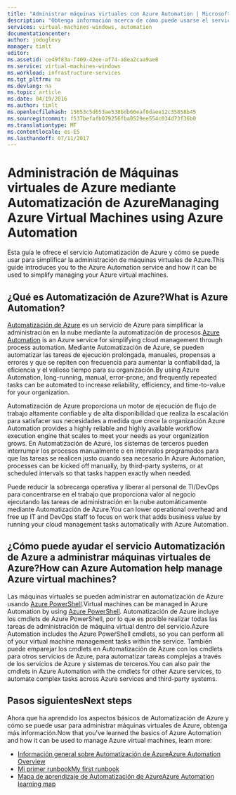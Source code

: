 ```yaml
---
title: "Administrar máquinas virtuales con Azure Automation | Microsoft Docs"
description: "Obtenga información acerca de cómo puede usarse el servicio Automatización de Azure para administrar Máquinas virtuales de Azure a escala."
services: virtual-machines-windows, automation
documentationcenter: 
author: jodoglevy
manager: timlt
editor: 
ms.assetid: ce49f83a-f409-42ee-af74-a8ea2caa9ae8
ms.service: virtual-machines-windows
ms.workload: infrastructure-services
ms.tgt_pltfrm: na
ms.devlang: na
ms.topic: article
ms.date: 04/19/2016
ms.author: timlt
ms.openlocfilehash: 15653c5d653ae538bdb66eaf0daee12c35858b45
ms.sourcegitcommit: f537befafb079256fba0529ee554c034d73f36b0
ms.translationtype: MT
ms.contentlocale: es-ES
ms.lasthandoff: 07/11/2017
---
```

# <a name="managing-azure-virtual-machines-using-azure-automation"></a><span data-ttu-id="d3c53-103">Administración de Máquinas virtuales de Azure mediante Automatización de Azure</span><span class="sxs-lookup"><span data-stu-id="d3c53-103">Managing Azure Virtual Machines using Azure Automation</span></span>
<span data-ttu-id="d3c53-104">Esta guía le ofrece el servicio Automatización de Azure y cómo se puede usar para simplificar la administración de máquinas virtuales de Azure.</span><span class="sxs-lookup"><span data-stu-id="d3c53-104">This guide introduces you to the Azure Automation service and how it can be used to simplify managing your Azure virtual machines.</span></span>

## <a name="what-is-azure-automation"></a><span data-ttu-id="d3c53-105">¿Qué es Automatización de Azure?</span><span class="sxs-lookup"><span data-stu-id="d3c53-105">What is Azure Automation?</span></span>
<span data-ttu-id="d3c53-106">[Automatización de Azure](https://azure.microsoft.com/services/automation/) es un servicio de Azure para simplificar la administración en la nube mediante la automatización de procesos.</span><span class="sxs-lookup"><span data-stu-id="d3c53-106">[Azure Automation](https://azure.microsoft.com/services/automation/) is an Azure service for simplifying cloud management through process automation.</span></span> <span data-ttu-id="d3c53-107">Mediante Automatización de Azure, se pueden automatizar las tareas de ejecución prolongada, manuales, propensas a errores y que se repiten con frecuencia para aumentar la confiabilidad, la eficiencia y el valioso tiempo para su organización.</span><span class="sxs-lookup"><span data-stu-id="d3c53-107">By using Azure Automation, long-running, manual, error-prone, and frequently repeated tasks can be automated to increase reliability, efficiency, and time-to-value for your organization.</span></span>

<span data-ttu-id="d3c53-108">Automatización de Azure proporciona un motor de ejecución de flujo de trabajo altamente confiable y de alta disponibilidad que realiza la escalación para satisfacer sus necesidades a medida que crece la organización.</span><span class="sxs-lookup"><span data-stu-id="d3c53-108">Azure Automation provides a highly reliable and highly available workflow execution engine that scales to meet your needs as your organization grows.</span></span> <span data-ttu-id="d3c53-109">En Automatización de Azure, los sistemas de terceros pueden interrumpir los procesos manualmente o en intervalos programados para que las tareas se realicen justo cuando sea necesario.</span><span class="sxs-lookup"><span data-stu-id="d3c53-109">In Azure Automation, processes can be kicked off manually, by third-party systems, or at scheduled intervals so that tasks happen exactly when needed.</span></span>

<span data-ttu-id="d3c53-110">Puede reducir la sobrecarga operativa y liberar al personal de TI/DevOps para concentrarse en el trabajo que proporciona valor al negocio ejecutando las tareas de administración en la nube automáticamente mediante Automatización de Azure.</span><span class="sxs-lookup"><span data-stu-id="d3c53-110">You can lower operational overhead and free up IT and DevOps staff to focus on work that adds business value by running your cloud management tasks automatically with Azure Automation.</span></span>

## <a name="how-can-azure-automation-help-manage-azure-virtual-machines"></a><span data-ttu-id="d3c53-111">¿Cómo puede ayudar el servicio Automatización de Azure a administrar máquinas virtuales de Azure?</span><span class="sxs-lookup"><span data-stu-id="d3c53-111">How can Azure Automation help manage Azure virtual machines?</span></span>
<span data-ttu-id="d3c53-112">Las máquinas virtuales se pueden administrar en automatización de Azure usando [Azure PowerShell](https://msdn.microsoft.com/library/azure/jj156055.aspx).</span><span class="sxs-lookup"><span data-stu-id="d3c53-112">Virtual machines can be managed in Azure Automation by using [Azure PowerShell](https://msdn.microsoft.com/library/azure/jj156055.aspx).</span></span> <span data-ttu-id="d3c53-113">Automatización de Azure incluye los cmdlets de Azure PowerShell, por lo que es posible realizar todas las tareas de administración de máquina virtual dentro del servicio.</span><span class="sxs-lookup"><span data-stu-id="d3c53-113">Azure Automation includes the Azure PowerShell cmdlets, so you can perform all of your virtual machine management tasks within the service.</span></span> <span data-ttu-id="d3c53-114">También puede emparejar los cmdlets en Automatización de Azure con los cmdlets para otros servicios de Azure, para automatizar tareas complejas a través de los servicios de Azure y sistemas de terceros.</span><span class="sxs-lookup"><span data-stu-id="d3c53-114">You can also pair the cmdlets in Azure Automation with the cmdlets for other Azure services, to automate complex tasks across Azure services and third-party systems.</span></span>

## <a name="next-steps"></a><span data-ttu-id="d3c53-115">Pasos siguientes</span><span class="sxs-lookup"><span data-stu-id="d3c53-115">Next steps</span></span>
<span data-ttu-id="d3c53-116">Ahora que ha aprendido los aspectos básicos de Automatización de Azure y cómo se puede usar para administrar máquinas virtuales de Azure, obtenga más información.</span><span class="sxs-lookup"><span data-stu-id="d3c53-116">Now that you've learned the basics of Azure Automation and how it can be used to manage Azure virtual machines, learn more:</span></span>

* [<span data-ttu-id="d3c53-117">Información general sobre Automatización de Azure</span><span class="sxs-lookup"><span data-stu-id="d3c53-117">Azure Automation Overview</span></span>](../../automation/automation-intro.md)
* [<span data-ttu-id="d3c53-118">Mi primer runbook</span><span class="sxs-lookup"><span data-stu-id="d3c53-118">My first runbook</span></span>](../../automation/automation-first-runbook-graphical.md)
* [<span data-ttu-id="d3c53-119">Mapa de aprendizaje de Automatización de Azure</span><span class="sxs-lookup"><span data-stu-id="d3c53-119">Azure Automation learning map</span></span>](https://azure.microsoft.com/documentation/learning-paths/automation/)

